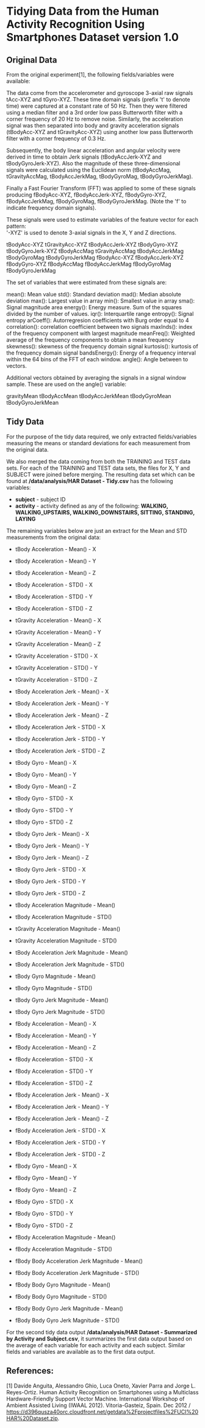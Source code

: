 # Tidying Data from the Human Activity Recognition Using Smartphones Dataset version 1.0

## Original Data
From the original experiment[1], the following fields/variables were available:

The data come from the accelerometer and gyroscope 3-axial raw signals tAcc-XYZ and tGyro-XYZ. These time domain signals (prefix 't' to denote time) were captured at a constant rate of 50 Hz. Then they were filtered using a median filter and a 3rd order low pass Butterworth filter with a corner frequency of 20 Hz to remove noise. Similarly, the acceleration signal was then separated into body and gravity acceleration signals (tBodyAcc-XYZ and tGravityAcc-XYZ) using another low pass Butterworth filter with a corner frequency of 0.3 Hz. 

Subsequently, the body linear acceleration and angular velocity were derived in time to obtain Jerk signals (tBodyAccJerk-XYZ and tBodyGyroJerk-XYZ). Also the magnitude of these three-dimensional signals were calculated using the Euclidean norm (tBodyAccMag, tGravityAccMag, tBodyAccJerkMag, tBodyGyroMag, tBodyGyroJerkMag). 

Finally a Fast Fourier Transform (FFT) was applied to some of these signals producing fBodyAcc-XYZ, fBodyAccJerk-XYZ, fBodyGyro-XYZ, fBodyAccJerkMag, fBodyGyroMag, fBodyGyroJerkMag. (Note the 'f' to indicate frequency domain signals). 

These signals were used to estimate variables of the feature vector for each pattern:  
'-XYZ' is used to denote 3-axial signals in the X, Y and Z directions.

tBodyAcc-XYZ
tGravityAcc-XYZ
tBodyAccJerk-XYZ
tBodyGyro-XYZ
tBodyGyroJerk-XYZ
tBodyAccMag
tGravityAccMag
tBodyAccJerkMag
tBodyGyroMag
tBodyGyroJerkMag
fBodyAcc-XYZ
fBodyAccJerk-XYZ
fBodyGyro-XYZ
fBodyAccMag
fBodyAccJerkMag
fBodyGyroMag
fBodyGyroJerkMag

The set of variables that were estimated from these signals are: 

mean(): Mean value
std(): Standard deviation
mad(): Median absolute deviation 
max(): Largest value in array
min(): Smallest value in array
sma(): Signal magnitude area
energy(): Energy measure. Sum of the squares divided by the number of values. 
iqr(): Interquartile range 
entropy(): Signal entropy
arCoeff(): Autorregresion coefficients with Burg order equal to 4
correlation(): correlation coefficient between two signals
maxInds(): index of the frequency component with largest magnitude
meanFreq(): Weighted average of the frequency components to obtain a mean frequency
skewness(): skewness of the frequency domain signal 
kurtosis(): kurtosis of the frequency domain signal 
bandsEnergy(): Energy of a frequency interval within the 64 bins of the FFT of each window.
angle(): Angle between to vectors.

Additional vectors obtained by averaging the signals in a signal window sample. These are used on the angle() variable:

gravityMean
tBodyAccMean
tBodyAccJerkMean
tBodyGyroMean
tBodyGyroJerkMean

## Tidy Data
For the purpose of the tidy data required, we only extracted fields/variables measuring the means or standard deviations for each measurement from the original data.

We also merged the data coming from both the TRAINING and TEST data sets.  For each of the TRAINING and TEST data sets, the files for X, Y and SUBJECT were joined before merging. The resulting data set which can be found at **/data/analysis/HAR Dataset - Tidy.csv** has the following variables:

- **subject** - subject ID
- **activity** - activity defined as any of the following: **WALKING, WALKING_UPSTAIRS, WALKING_DOWNSTAIRS, SITTING, STANDING, LAYING**

The remaining variables below are just an extract for the Mean and STD measurements from the original data:
- tBody Acceleration - Mean() - X

- tBody Acceleration - Mean() - Y

- tBody Acceleration - Mean() - Z
- tBody Acceleration - STD() - X
- tBody Acceleration - STD() - Y
- tBody Acceleration - STD() - Z
- tGravity Acceleration - Mean() - X
- tGravity Acceleration - Mean() - Y
- tGravity Acceleration - Mean() - Z
- tGravity Acceleration - STD() - X
- tGravity Acceleration - STD() - Y
- tGravity Acceleration - STD() - Z
- tBody Acceleration Jerk - Mean() - X
- tBody Acceleration Jerk - Mean() - Y
- tBody Acceleration Jerk - Mean() - Z
- tBody Acceleration Jerk - STD() - X
- tBody Acceleration Jerk - STD() - Y
- tBody Acceleration Jerk - STD() - Z
- tBody Gyro - Mean() - X
- tBody Gyro - Mean() - Y
- tBody Gyro - Mean() - Z
- tBody Gyro - STD() - X
- tBody Gyro - STD() - Y
- tBody Gyro - STD() - Z
- tBody Gyro Jerk - Mean() - X
- tBody Gyro Jerk - Mean() - Y
- tBody Gyro Jerk - Mean() - Z
- tBody Gyro Jerk - STD() - X
- tBody Gyro Jerk - STD() - Y
- tBody Gyro Jerk - STD() - Z
- tBody Acceleration Magnitude - Mean()
- tBody Acceleration Magnitude - STD()
- tGravity Acceleration Magnitude - Mean()
- tGravity Acceleration Magnitude - STD()
- tBody Acceleration Jerk Magnitude - Mean()
- tBody Acceleration Jerk Magnitude - STD()
- tBody Gyro Magnitude - Mean()
- tBody Gyro Magnitude - STD()
- tBody Gyro Jerk Magnitude - Mean()
- tBody Gyro Jerk Magnitude - STD()
- fBody Acceleration - Mean() - X
- fBody Acceleration - Mean() - Y
- fBody Acceleration - Mean() - Z
- fBody Acceleration - STD() - X
- fBody Acceleration - STD() - Y
- fBody Acceleration - STD() - Z
- fBody Acceleration Jerk - Mean() - X
- fBody Acceleration Jerk - Mean() - Y
- fBody Acceleration Jerk - Mean() - Z
- fBody Acceleration Jerk - STD() - X
- fBody Acceleration Jerk - STD() - Y
- fBody Acceleration Jerk - STD() - Z
- fBody Gyro - Mean() - X
- fBody Gyro - Mean() - Y
- fBody Gyro - Mean() - Z
- fBody Gyro - STD() - X
- fBody Gyro - STD() - Y
- fBody Gyro - STD() - Z
- fBody Acceleration Magnitude - Mean()
- fBody Acceleration Magnitude - STD()
- fBody Body Acceleration Jerk Magnitude - Mean()
- fBody Body Acceleration Jerk Magnitude - STD()
- fBody Body Gyro Magnitude - Mean()
- fBody Body Gyro Magnitude - STD()
- fBody Body Gyro Jerk Magnitude - Mean()
- fBody Body Gyro Jerk Magnitude - STD()

For the second tidy data output **/data/analysis/HAR Dataset - Summarized by Activity and Subject.csv**, it summarizes the first data output based on the average of each variable for each activity and each subject.  Similar fields and variables are available as to the first data output.



## References:
[1] Davide Anguita, Alessandro Ghio, Luca Oneto, Xavier Parra and Jorge L. Reyes-Ortiz. Human Activity Recognition on Smartphones using a Multiclass Hardware-Friendly Support Vector Machine. International Workshop of Ambient Assisted Living (IWAAL 2012). Vitoria-Gasteiz, Spain. Dec 2012 / https://d396qusza40orc.cloudfront.net/getdata%2Fprojectfiles%2FUCI%20HAR%20Dataset.zip.
